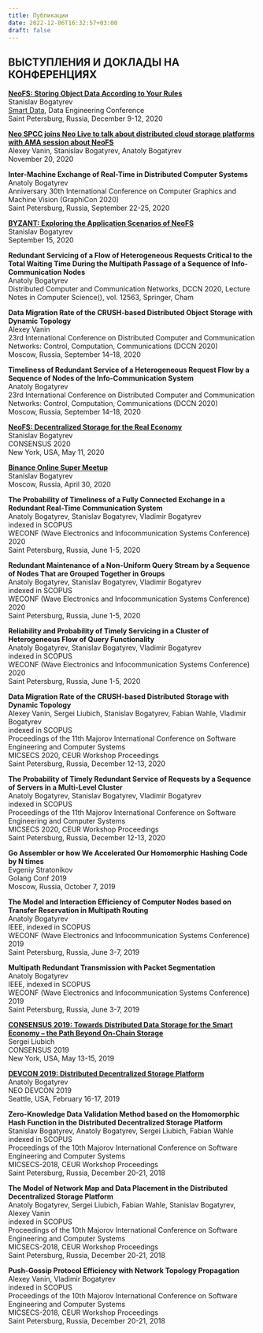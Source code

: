 ```yaml
---
title: Публикации
date: 2022-12-06T16:32:57+03:00
draft: false
---
```


## ВЫСТУПЛЕНИЯ И ДОКЛАДЫ НА КОНФЕРЕНЦИЯХ

[**NeoFS: Storing Object Data According to Your Rules**](https://smartdataconf.ru/en/2020/spb/talks/6eh0kwhsf7mevgsqmgsvvc/)  
Stanislav Bogatyrev  
[Smart Data](https://smartdataconf.ru/en/#about), Data Engineering Conference  
Saint Petersburg, Russia, December 9-12, 2020 

[**Neo SPCC joins Neo Live to talk about distributed cloud storage platforms with AMA session about NeoFS**](https://neonewstoday.com/general/transcript-neo-spcc-joins-neo-live-to-talk-about-distributed-cloud-storage-platforms/)  
Alexey Vanin, Stanislav Bogatyrev, Anatoly Bogatyrev  
November 20, 2020  

**Inter-Machine Exchange of Real-Time in Distributed Computer Systems**  
Anatoly Bogatyrev  
Anniversary 30th International Conference on Computer Graphics and Machine Vision (GraphiCon 2020)  
Saint Petersburg, Russia, September 22-25, 2020  

[**BYZANT: Exploring the Application Scenarios of NeoFS**](https://neonewstoday.com/general/byzant-exploring-the-application-scenarios-of-neofs-with-stanislav-bogatyrev-of-neo-spcc/)  
Stanislav Bogatyrev  
September 15, 2020  

**Redundant Servicing of a Flow of Heterogeneous Requests Critical to the Total Waiting Time During the Multipath Passage of a Sequence of Info-Communication Nodes**  
Anatoly Bogatyrev  
Distributed Computer and Communication Networks, DCCN 2020, Lecture Notes in Computer Science(), vol. 12563, Springer, Cham  

**Data Migration Rate of the CRUSH-based Distributed Object Storage with Dynamic Topology**  
Alexey Vanin  
23rd International Conference on Distributed Computer and Communication Networks: Control, Computation, Communications (DCCN 2020)  
Moscow, Russia, September 14–18, 2020  

**Timeliness of Redundant Service of a Heterogeneous Request Flow by a Sequence of Nodes of the Info-Communication System**  
Anatoly Bogatyrev  
23rd International Conference on Distributed Computer and Communication Networks: Control, Computation, Communications (DCCN 2020)  
Moscow, Russia, September 14–18, 2020  

[**NeoFS: Decentralized Storage for the Real Economy**](https://www.youtube.com/watch?v=8JjDx8JrHjM)  
Stanislav Bogatyrev  
CONSENSUS 2020  
New York, USA, May 11, 2020  

[**Binance Online Super Meetup**](https://neonewstoday.com/events/neo-spcc-to-participate-in-binance-hosted-virtual-meetup-on-april-30th/)  
Stanislav Bogatyrev  
Moscow, Russia, April 30, 2020  

**The Probability of Timeliness of a Fully Connected Exchange in a Redundant Real-Time Communication System**  
Anatoly Bogatyrev, Stanislav Bogatyrev, Vladimir Bogatyrev  
indexed in SCOPUS  
WECONF (Wave Electronics and Infocommunication Systems Conference) 2020  
Saint Petersburg, Russia, June 1-5, 2020  

**Redundant Maintenance of a Non-Uniform Query Stream by a Sequence of Nodes That are Grouped Together in Groups**  
Anatoly Bogatyrev, Stanislav Bogatyrev, Vladimir Bogatyrev  
indexed in SCOPUS  
WECONF (Wave Electronics and Infocommunication Systems Conference) 2020  
Saint Petersburg, Russia, June 1-5, 2020  

**Reliability and Probability of Timely Servicing in a Cluster of Heterogeneous Flow of Query Functionality**  
Anatoly Bogatyrev, Stanislav Bogatyrev, Vladimir Bogatyrev  
indexed in SCOPUS  
WECONF (Wave Electronics and Infocommunication Systems Conference) 2020  
Saint Petersburg, Russia, June 1-5, 2020  

**Data Migration Rate of the CRUSH-based Distributed Storage with Dynamic Topology**  
Alexey Vanin, Sergei Liubich, Stanislav Bogatyrev, Fabian Wahle, Vladimir Bogatyrev  
indexed in SCOPUS  
Proceedings of the 11th Majorov International Conference on Software Engineering and Computer Systems  
MICSECS 2020, CEUR Workshop Proceedings  
Saint Petersburg, Russia, December 12-13, 2020  

**The Probability of Timely Redundant Service of Requests by a Sequence of Servers in a Multi-Level Cluster**  
Anatoly Bogatyrev, Stanislav Bogatyrev, Vladimir Bogatyrev  
indexed in SCOPUS  
Proceedings of the 11th Majorov International Conference on Software Engineering and Computer Systems  
MICSECS 2020, CEUR Workshop Proceedings  
Saint Petersburg, Russia, December 12-13, 2020  

**Go Assembler or how We Accelerated Our Homomorphic Hashing Code by N times**  
Evgeniy Stratonikov  
Golang Conf 2019  
Moscow, Russia, October 7, 2019  

**The Model and Interaction Efficiency of Computer Nodes based on Transfer Reservation in Multipath Routing**  
Anatoly Bogatyrev  
IEEE, indexed in SCOPUS  
WECONF (Wave Electronics and Infocommunication Systems Conference) 2019  
Saint Petersburg, Russia, June 3-7, 2019  

**Multipath Redundant Transmission with Packet Segmentation**  
Anatoly Bogatyrev  
IEEE, indexed in SCOPUS  
WECONF (Wave Electronics and Infocommunication Systems Conference) 2019  
Saint Petersburg, Russia, June 3-7, 2019  

[**CONSENSUS 2019: Towards Distributed Data Storage for the Smart Economy – the Path Beyond On-Chain Storage**](https://neonewstoday.com/development/neofs-data-storage-payment-and-auditing-demoed-at-consensus-2019/%20)  
Sergei Liubich  
CONSENSUS 2019  
New York, USA, May 13-15, 2019  

[**DEVCON 2019: Distributed Decentralized Storage Platform**](https://neonewstoday.com/development/neo-spcc-demos-neofs-candidate-proof-of-concept-following-devcon-presentation/)  
Anatoly Bogatyrev  
NEO DEVCON 2019  
Seattle, USA, February 16-17, 2019  

**Zero-Knowledge Data Validation Method based on the Homomorphic Hash Function in the Distributed Decentralized Storage Platform**  
Stanislav Bogatyrev, Anatoly Bogatyrev, Sergei Liubich, Fabian Wahle  
indexed in SCOPUS  
Proceedings of the 10th Majorov International Conference on Software Engineering and Computer Systems  
MICSECS-2018, CEUR Workshop Proceedings  
Saint Petersburg, Russia, December 20-21, 2018  

**The Model of Network Map and Data Placement in the Distributed Decentralized Storage Platform**  
Anatoly Bogatyrev, Sergei Liubich, Fabian Wahle, Stanislav Bogatyrev, Alexey Vanin  
indexed in SCOPUS  
Proceedings of the 10th Majorov International Conference on Software Engineering and Computer Systems  
MICSECS-2018, CEUR Workshop Proceedings  
Saint Petersburg, Russia, December 20-21, 2018  

**Push-Gossip Protocol Efficiency with Network Topology Propagation**  
Alexey Vanin, Vladimir Bogatyrev  
indexed in SCOPUS  
Proceedings of the 10th Majorov International Conference on Software Engineering and Computer Systems  
MICSECS-2018, CEUR Workshop Proceedings  
Saint Petersburg, Russia, December 20-21, 2018  
